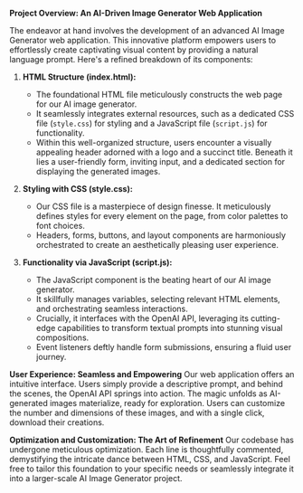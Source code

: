 

**Project Overview: An AI-Driven Image Generator Web Application**

The endeavor at hand involves the development of an advanced AI Image Generator web application. This innovative platform empowers users to effortlessly create captivating visual content by providing a natural language prompt. Here's a refined breakdown of its components:

1. **HTML Structure (index.html):**
   - The foundational HTML file meticulously constructs the web page for our AI image generator.
   - It seamlessly integrates external resources, such as a dedicated CSS file (`style.css`) for styling and a JavaScript file (`script.js`) for functionality.
   - Within this well-organized structure, users encounter a visually appealing header adorned with a logo and a succinct title. Beneath it lies a user-friendly form, inviting input, and a dedicated section for displaying the generated images.

2. **Styling with CSS (style.css):**
   - Our CSS file is a masterpiece of design finesse. It meticulously defines styles for every element on the page, from color palettes to font choices.
   - Headers, forms, buttons, and layout components are harmoniously orchestrated to create an aesthetically pleasing user experience.

3. **Functionality via JavaScript (script.js):**
   - The JavaScript component is the beating heart of our AI image generator.
   - It skillfully manages variables, selecting relevant HTML elements, and orchestrating seamless interactions.
   - Crucially, it interfaces with the OpenAI API, leveraging its cutting-edge capabilities to transform textual prompts into stunning visual compositions.
   - Event listeners deftly handle form submissions, ensuring a fluid user journey.

**User Experience: Seamless and Empowering**
Our web application offers an intuitive interface. Users simply provide a descriptive prompt, and behind the scenes, the OpenAI API springs into action. The magic unfolds as AI-generated images materialize, ready for exploration. Users can customize the number and dimensions of these images, and with a single click, download their creations.

**Optimization and Customization: The Art of Refinement**
Our codebase has undergone meticulous optimization. Each line is thoughtfully commented, demystifying the intricate dance between HTML, CSS, and JavaScript. Feel free to tailor this foundation to your specific needs or seamlessly integrate it into a larger-scale AI Image Generator project.


